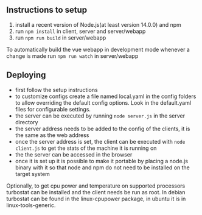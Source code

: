## Instructions to setup
1. install a recent version of Node.js(at least version 14.0.0) and npm
2. run `npm install` in client, server and server/webapp
3. run `npm run build` in server/webapp

To automatically build the vue webapp in development mode whenever a change is made run `npm run watch` in server/webapp


## Deploying
* first follow the setup instructions
* to customize configs create a file named local.yaml in the config folders to allow overriding the default config options. Look in the default.yaml files for configurable settings.
* the server can be executed by running `node server.js` in the server directory
* the server address needs to be added to the config of the clients, it is the same as the web address
* once the server address is set, the client can be executed with `node client.js` to get the stats of the machine it is running on
* the the server can be accessed in the browser
* once it is set up it is possible to make it portable by placing a node.js binary with it so that node and npm do not need to be installed on the target system


Optionally, to get cpu power and temperature on supported processors turbostat can be installed and the client needs be run as root. In debian turbostat can be found in the linux-cpupower package, in ubuntu it is in linux-tools-generic.
